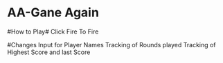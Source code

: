 # AA-Gane Again
#How to Play#
Click Fire To Fire

#Changes
Input for Player Names
Tracking of Rounds played
Tracking of Highest Score and last Score
